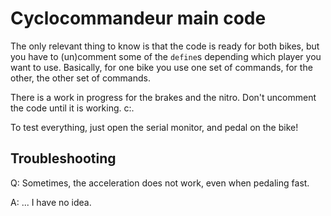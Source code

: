 # Cyclocommandeur main code

The only relevant thing to know is that the code is ready for both bikes, but you have to (un)comment some of the `define`s depending which player you want to use. Basically, for one bike you use one set of commands, for the other, the other set of commands.

There is a work in progress for the brakes and the nitro. Don't uncomment the code until it is working. c:.

To test everything, just open the serial monitor, and pedal on the bike!

## Troubleshooting

Q: Sometimes, the acceleration does not work, even when pedaling fast.

A: ... I have no idea.
